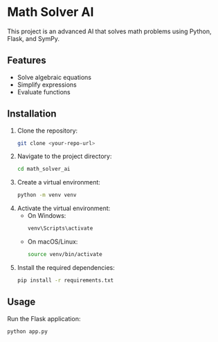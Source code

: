 # Math Solver AI

This project is an advanced AI that solves math problems using Python, Flask, and SymPy.

## Features

- Solve algebraic equations
- Simplify expressions
- Evaluate functions

## Installation

1. Clone the repository:
    ```bash
    git clone <your-repo-url>
    ```
2. Navigate to the project directory:
    ```bash
    cd math_solver_ai
    ```
3. Create a virtual environment:
    ```bash
    python -m venv venv
    ```
4. Activate the virtual environment:
    - On Windows:
        ```bash
        venv\Scripts\activate
        ```
    - On macOS/Linux:
        ```bash
        source venv/bin/activate
        ```
5. Install the required dependencies:
    ```bash
    pip install -r requirements.txt
    ```

## Usage

Run the Flask application:
```bash
python app.py

